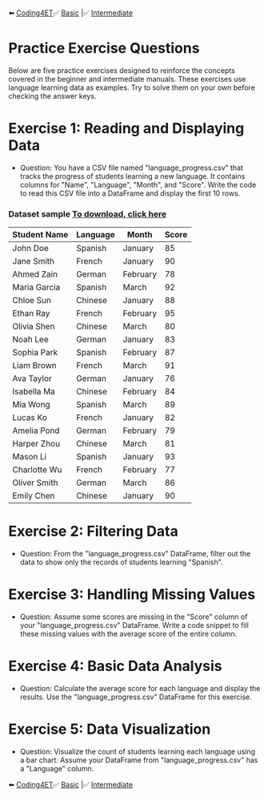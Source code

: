 ⬅️ [Coding4ET](https://github.com/MK316/Coding4ET/edit/main/Lessons/readme.md)✅ [Basic](https://github.com/MK316/Coding4ET/edit/main/Lessons/Lesson07a.md) |✅ [Intermediate](https://github.com/MK316/Coding4ET/edit/main/Lessons/Lesson07b.md)

# Practice Exercise Questions
Below are five practice exercises designed to reinforce the concepts covered in the beginner and intermediate manuals. These exercises use language learning data as examples. Try to solve them on your own before checking the answer keys.

# Exercise 1: Reading and Displaying Data

+ Question: You have a CSV file named "language_progress.csv" that tracks the progress of students learning a new language. It contains columns for "Name", "Language", "Month", and "Score". Write the code to read this CSV file into a DataFrame and display the first 10 rows.

### Dataset sample [To download, click here](https://github.com/MK316/Coding4ET/blob/main/Lessons/Lesson07c_data.csv)

| Student Name | Language | Month    | Score |
|--------------|----------|----------|-------|
| John Doe     | Spanish  | January  | 85    |
| Jane Smith   | French   | January  | 90    |
| Ahmed Zain   | German   | February | 78    |
| Maria Garcia | Spanish  | March    | 92    |
| Chloe Sun    | Chinese  | January  | 88    |
| Ethan Ray    | French   | February | 95    |
| Olivia Shen  | Chinese  | March    | 80    |
| Noah Lee     | German   | January  | 83    |
| Sophia Park  | Spanish  | February | 87    |
| Liam Brown   | French   | March    | 91    |
| Ava Taylor   | German   | January  | 76    |
| Isabella Ma  | Chinese  | February | 84    |
| Mia Wong     | Spanish  | March    | 89    |
| Lucas Ko     | French   | January  | 82    |
| Amelia Pond  | German   | February | 79    |
| Harper Zhou  | Chinese  | March    | 81    |
| Mason Li     | Spanish  | January  | 93    |
| Charlotte Wu | French   | February | 77    |
| Oliver Smith | German   | March    | 86    |
| Emily Chen   | Chinese  | January  | 90    |




# Exercise 2: Filtering Data

+ Question: From the "language_progress.csv" DataFrame, filter out the data to show only the records of students learning "Spanish".

# Exercise 3: Handling Missing Values

+ Question: Assume some scores are missing in the "Score" column of your "language_progress.csv" DataFrame. Write a code snippet to fill these missing values with the average score of the entire column.

# Exercise 4: Basic Data Analysis

+ Question: Calculate the average score for each language and display the results. Use the "language_progress.csv" DataFrame for this exercise.

# Exercise 5: Data Visualization

+ Question: Visualize the count of students learning each language using a bar chart. Assume your DataFrame from "language_progress.csv" has a "Language" column.



⬅️ [Coding4ET](https://github.com/MK316/Coding4ET/edit/main/Lessons/readme.md)✅ [Basic](https://github.com/MK316/Coding4ET/edit/main/Lessons/Lesson07a.md) |✅ [Intermediate](https://github.com/MK316/Coding4ET/edit/main/Lessons/Lesson07b.md)
